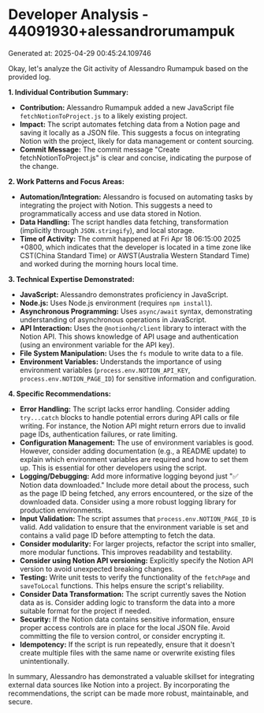 # Developer Analysis - 44091930+alessandrorumampuk
Generated at: 2025-04-29 00:45:24.109746

Okay, let's analyze the Git activity of Alessandro Rumampuk based on the provided log.

**1. Individual Contribution Summary:**

*   **Contribution:** Alessandro Rumampuk added a new JavaScript file `fetchNotionToProject.js` to a likely existing project.
*   **Impact:** The script automates fetching data from a Notion page and saving it locally as a JSON file. This suggests a focus on integrating Notion with the project, likely for data management or content sourcing.
*   **Commit Message:** The commit message "Create fetchNotionToProject.js" is clear and concise, indicating the purpose of the change.

**2. Work Patterns and Focus Areas:**

*   **Automation/Integration:** Alessandro is focused on automating tasks by integrating the project with Notion. This suggests a need to programmatically access and use data stored in Notion.
*   **Data Handling:**  The script handles data fetching, transformation (implicitly through `JSON.stringify`), and local storage.
*   **Time of Activity:** The commit happened at Fri Apr 18 06:15:00 2025 +0800, which indicates that the developer is located in a time zone like CST(China Standard Time) or AWST(Australia Western Standard Time) and worked during the morning hours local time.

**3. Technical Expertise Demonstrated:**

*   **JavaScript:** Alessandro demonstrates proficiency in JavaScript.
*   **Node.js:** Uses Node.js environment (requires `npm install`).
*   **Asynchronous Programming:** Uses `async/await` syntax, demonstrating understanding of asynchronous operations in JavaScript.
*   **API Interaction:**  Uses the `@notionhq/client` library to interact with the Notion API. This shows knowledge of API usage and authentication (using an environment variable for the API key).
*   **File System Manipulation:** Uses the `fs` module to write data to a file.
*   **Environment Variables:** Understands the importance of using environment variables (`process.env.NOTION_API_KEY`, `process.env.NOTION_PAGE_ID`) for sensitive information and configuration.

**4. Specific Recommendations:**

*   **Error Handling:** The script lacks error handling. Consider adding `try...catch` blocks to handle potential errors during API calls or file writing. For instance, the Notion API might return errors due to invalid page IDs, authentication failures, or rate limiting.
*   **Configuration Management:** The use of environment variables is good. However, consider adding documentation (e.g., a README update) to explain which environment variables are required and how to set them up. This is essential for other developers using the script.
*   **Logging/Debugging:** Add more informative logging beyond just "✅ Notion data downloaded." Include more detail about the process, such as the page ID being fetched, any errors encountered, or the size of the downloaded data. Consider using a more robust logging library for production environments.
*   **Input Validation:**  The script assumes that `process.env.NOTION_PAGE_ID` is valid. Add validation to ensure that the environment variable is set and contains a valid page ID before attempting to fetch the data.
*   **Consider modularity:**  For larger projects, refactor the script into smaller, more modular functions. This improves readability and testability.
*   **Consider using Notion API versioning:** Explicitly specify the Notion API version to avoid unexpected breaking changes.
*   **Testing:** Write unit tests to verify the functionality of the `fetchPage` and `saveToLocal` functions.  This helps ensure the script's reliability.
*   **Consider Data Transformation:** The script currently saves the Notion data as is.  Consider adding logic to transform the data into a more suitable format for the project if needed.
*   **Security:** If the Notion data contains sensitive information, ensure proper access controls are in place for the local JSON file. Avoid committing the file to version control, or consider encrypting it.
*   **Idempotency:** If the script is run repeatedly, ensure that it doesn't create multiple files with the same name or overwrite existing files unintentionally.

In summary, Alessandro has demonstrated a valuable skillset for integrating external data sources like Notion into a project. By incorporating the recommendations, the script can be made more robust, maintainable, and secure.
